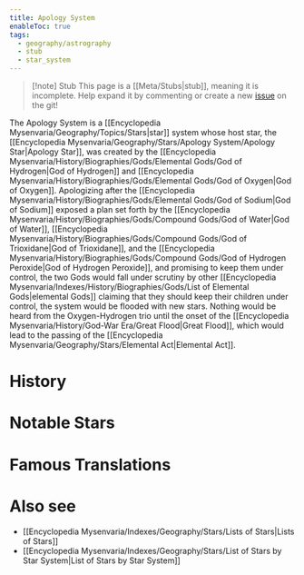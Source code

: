 ```yaml
---
title: Apology System
enableToc: true
tags:
  - geography/astrography
  - stub
  - star_system
---
```


> [!note] Stub
> This page is a [[Meta/Stubs|stub]], meaning it is incomplete. Help expand it by commenting or create a new [issue](https://github.com/RagtimeGal/quartz--encyclopedia-mysenvaria/issues/new/choose) on the git!

The Apology System is a [[Encyclopedia Mysenvaria/Geography/Topics/Stars|star]] system whose host star, the [[Encyclopedia Mysenvaria/Geography/Stars/Apology System/Apology Star|Apology Star]], was created by the [[Encyclopedia Mysenvaria/History/Biographies/Gods/Elemental Gods/God of Hydrogen|God of Hydrogen]] and [[Encyclopedia Mysenvaria/History/Biographies/Gods/Elemental Gods/God of Oxygen|God of Oxygen]]. Apologizing after the [[Encyclopedia Mysenvaria/History/Biographies/Gods/Elemental Gods/God of Sodium|God of Sodium]] exposed a plan set forth by the [[Encyclopedia Mysenvaria/History/Biographies/Gods/Compound Gods/God of Water|God of Water]], [[Encyclopedia Mysenvaria/History/Biographies/Gods/Compound Gods/God of Trioxidane|God of Trioxidane]], and the [[Encyclopedia Mysenvaria/History/Biographies/Gods/Compound Gods/God of Hydrogen Peroxide|God of Hydrogen Peroxide]], and promising to keep them under control, the two Gods would fall under scrutiny by other [[Encyclopedia Mysenvaria/Indexes/History/Biographies/Gods/List of Elemental Gods|elemental Gods]] claiming that they should keep their children under control, the system would be flooded with new stars. Nothing would be heard from the Oxygen-Hydrogen trio until the onset of the [[Encyclopedia Mysenvaria/History/God-War Era/Great Flood|Great Flood]], which would lead to the passing of the [[Encyclopedia Mysenvaria/Geography/Stars/Elemental Act|Elemental Act]].
# History

# Notable Stars

# Famous Translations

# Also see
- [[Encyclopedia Mysenvaria/Indexes/Geography/Stars/Lists of Stars|Lists of Stars]]
- [[Encyclopedia Mysenvaria/Indexes/Geography/Stars/List of Stars by Star System|List of Stars by Star System]]
